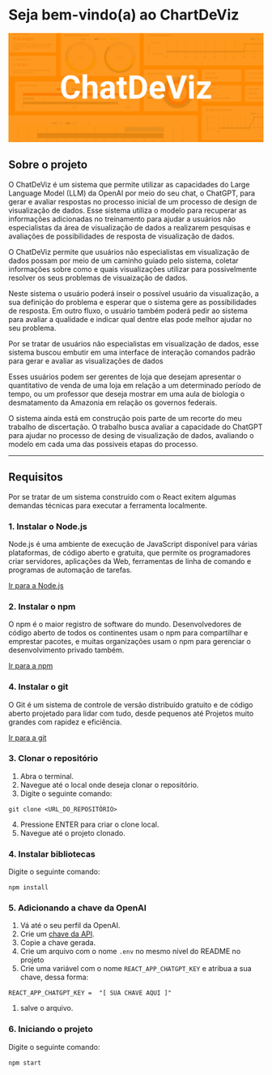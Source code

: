 # Seja bem-vindo(a) ao ChartDeViz
![Baner com o texto ChatDeViz, o nome do site](/assets/banner.png)

## Sobre o projeto

O ChatDeViz é um sistema que permite utilizar as capacidades do Large Language Model (LLM) da OpenAI por meio do seu chat, o ChatGPT, para gerar e avaliar respostas no processo inicial de um processo de design de visualização de dados. Esse sistema utiliza o modelo para recuperar as informações adicionadas no treinamento para ajudar a usuários não especialistas da área de visualização de dados a realizarem pesquisas e avaliações de possibilidades de resposta de visualização de dados.

O ChatDeViz permite que usuários não especialistas em visualização de dados possam por meio de um caminho guiado pelo sistema, coletar informações sobre como e quais visualizações utilizar para possivelmente resolver os seus problemas de visuaização de dados.

Neste sistema o usuário poderá inseir o possível usuário da visualização, a sua definição do problema e esperar que o sistema gere as possibilidades de resposta. Em outro fluxo, o usuário também poderá pedir ao sistema para avaliar a qualidade e indicar qual dentre elas pode melhor ajudar no seu problema.

Por se tratar de usuários não especialistas em visualização de dados, esse sistema buscou embutir em uma interface de interação comandos padrão para gerar e avaliar as visualizações de dados

Esses usuários podem ser gerentes de loja que desejam apresentar o quantitativo de venda de uma loja em relação a um determinado período de tempo, ou um professor que deseja mostrar em uma aula de biologia o desmatamento da Amazonia em relação os governos federais.

O sistema ainda está em construção pois parte de um recorte do meu trabalho de discertação. O trabalho busca avaliar a capacidade do ChatGPT para ajudar no processo de desing de visualização de dados, avaliando o modelo em cada uma das possiveis etapas do processo.

___

## Requisitos

Por se tratar de um sistema construído com o React exitem algumas demandas técnicas para executar a ferramenta localmente.

### 1. Instalar o Node.js
Node.js é uma ambiente de execução de JavaScript disponível para várias plataformas, de código aberto e gratuita, que permite os programadores criar servidores, aplicações da Web, ferramentas de linha de comando e programas de automação de tarefas.

[Ir para a Node.js](https://nodejs.org/pt)

### 2. Instalar o npm
O npm é o maior registro de software do mundo. Desenvolvedores de código aberto de todos os continentes usam o npm para compartilhar e emprestar pacotes, e muitas organizações usam o npm para gerenciar o desenvolvimento privado também.

[Ir para a npm](https://www.npmjs.com/)

### 4. Instalar o git

O Git é um sistema de controle de versão distribuído gratuito e de código aberto projetado para lidar com tudo, desde pequenos até Projetos muito grandes com rapidez e eficiência.

[Ir para a git](https://git-scm.com/)

### 3. Clonar o repositório

1. Abra o terminal.
2. Navegue até o local onde deseja clonar o repositório.
3. Digite o seguinte comando:
```console
git clone <URL_DO_REPOSITÓRIO>
```
4. Pressione ENTER para criar o clone local.
5. Navegue até o projeto clonado.

### 4. Instalar bibliotecas

Digite o seguinte comando:
```console
npm install
```

### 5. Adicionando a chave da OpenAI
1. Vá até o seu perfil da OpenAI.
2. Crie um [chave da API](https://platform.openai.com/settings/profile?tab=api-keys).
3. Copie a chave gerada.
4. Crie um arquivo com o nome `.env` no mesmo nível do README no projeto
5. Crie uma variável com o nome `REACT_APP_CHATGPT_KEY` e atribua a sua chave, dessa forma:
```console
REACT_APP_CHATGPT_KEY =  "[ SUA CHAVE AQUI ]"
```
1. salve o arquivo.

### 6. Iniciando o projeto
Digite o seguinte comando:
```console
npm start
```

